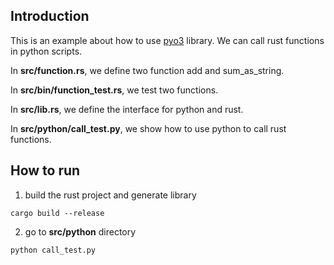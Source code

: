 ## Introduction

This is an example about how to use [pyo3](https://github.com/PyO3/pyo3) library. We can call rust functions in python scripts.

In **src/function.rs**, we define two function add and sum_as_string.

In **src/bin/function_test.rs**, we test two functions.

In **src/lib.rs**, we define the interface for python and rust.

In **src/python/call_test.py**, we show how to use python to call rust functions.



## How to run

1. build the rust project and generate library

```shell
cargo build --release
```

2. go to **src/python** directory

```shell
python call_test.py
```

